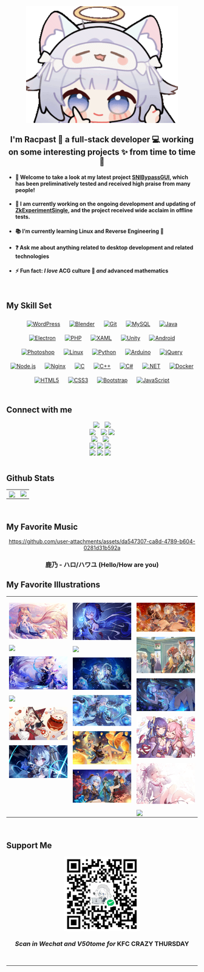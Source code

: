<div align="center">
<img src="https://raw.githubusercontent.com/racpast/racpast/refs/heads/main/img/profile.gif" align="center" height="" width="400" />
</div>  


## <div align="center">I'm **Racpast** 🍻 a  full-stack developer 💻 working on **some interesting projects** ✨ from time to time 🦎</div>  

- #### 📅 Welcome to take a look at my latest project [**SNIBypassGUI**](https://github.com/racpast/SNIBypassGUI), which has been **preliminatively tested** and received **high praise** from many people!


- #### 💬 I am currently working on the ongoing development and updating of [**ZkExperimentSingle**](https://github.com/racpast/ZkExperimentSingle), and the project received **wide acclaim** in offline tests.  
  

- #### 📚 I’m currently learning **Linux** and **Reverse Engineering** 🌌  
  

- #### ❓ Ask me about anything related to **desktop development** and related **technologies**  
  

- #### ⚡ Fun fact: *I love* **ACG culture** 🥰 *and* **advanced mathematics**  
  

<br/>

## My Skill Set  
<div align="center">  
<a href="https://wordpress.com/" target="_blank"><img style="margin: 10px" src="https://profilinator.rishav.dev/skills-assets/wordpress.png" alt="WordPress" height="50" /></a>  
<a href="https://www.blender.org/" target="_blank"><img style="margin: 10px" src="https://profilinator.rishav.dev/skills-assets/blender_community_badge_white.svg" alt="Blender" height="50" /></a>  
<a href="https://github.com/" target="_blank"><img style="margin: 10px" src="https://profilinator.rishav.dev/skills-assets/git-scm-icon.svg" alt="Git" height="50" /></a>  
<a href="https://www.mysql.com/" target="_blank"><img style="margin: 10px" src="https://profilinator.rishav.dev/skills-assets/mysql-original-wordmark.svg" alt="MySQL" height="50" /></a>  
<a href="https://www.java.com/" target="_blank"><img style="margin: 10px" src="https://profilinator.rishav.dev/skills-assets/java-original-wordmark.svg" alt="Java" height="50" /></a>  
<a href="https://www.electronjs.org/" target="_blank"><img style="margin: 10px" src="https://profilinator.rishav.dev/skills-assets/electron-original.svg" alt="Electron" height="50" /></a>  
<a href="https://www.php.net/" target="_blank"><img style="margin: 10px" src="https://profilinator.rishav.dev/skills-assets/php-original.svg" alt="PHP" height="50" /></a>  
<a href="https://docs.microsoft.com/en-us/dotnet/desktop/wpf/xaml/" target="_blank"><img style="margin: 10px" src="https://profilinator.rishav.dev/skills-assets/xaml.png" alt="XAML" height="50" /></a>  
<a href="https://unity.com/" target="_blank"><img style="margin: 10px" src="https://profilinator.rishav.dev/skills-assets/unity.png" alt="Unity" height="50" /></a>  
<a href="https://www.android.com/intl/en_in/" target="_blank"><img style="margin: 10px" src="https://profilinator.rishav.dev/skills-assets/android-original-wordmark.svg" alt="Android" height="50" /></a>  
<a href="https://www.adobe.com/in/products/photoshop.html" target="_blank"><img style="margin: 10px" src="https://profilinator.rishav.dev/skills-assets/photoshop-plain.svg" alt="Photoshop" height="50" /></a>  
<a href="https://www.linux.org/" target="_blank"><img style="margin: 10px" src="https://profilinator.rishav.dev/skills-assets/linux-original.svg" alt="Linux" height="50" /></a>  
<a href="https://www.python.org/" target="_blank"><img style="margin: 10px" src="https://profilinator.rishav.dev/skills-assets/python-original.svg" alt="Python" height="50" /></a>  
<a href="https://www.arduino.cc/" target="_blank"><img style="margin: 10px" src="https://profilinator.rishav.dev/skills-assets/arduino.png" alt="Arduino" height="50" /></a>  
<a href="https://jquery.com/" target="_blank"><img style="margin: 10px" src="https://profilinator.rishav.dev/skills-assets/jquery.png" alt="jQuery" height="50" /></a>  
<a href="https://nodejs.org/" target="_blank"><img style="margin: 10px" src="https://profilinator.rishav.dev/skills-assets/nodejs-original-wordmark.svg" alt="Node.js" height="50" /></a>  
<a href="https://www.nginx.com/" target="_blank"><img style="margin: 10px" src="https://profilinator.rishav.dev/skills-assets/nginx-original.svg" alt="Nginx" height="50" /></a>  
<a href="https://www.cprogramming.com/" target="_blank"><img style="margin: 10px" src="https://profilinator.rishav.dev/skills-assets/c-original.svg" alt="C" height="50" /></a>  
<a href="https://www.cplusplus.com/" target="_blank"><img style="margin: 10px" src="https://profilinator.rishav.dev/skills-assets/cplusplus-original.svg" alt="C++" height="50" /></a>  
<a href="https://docs.microsoft.com/en-us/dotnet/csharp/" target="_blank"><img style="margin: 10px" src="https://profilinator.rishav.dev/skills-assets/csharp-original.svg" alt="C#" height="50" /></a>  
<a href="https://dotnet.microsoft.com/download/dotnet-framework" target="_blank"><img style="margin: 10px" src="https://profilinator.rishav.dev/skills-assets/dot-net-original-wordmark.svg" alt=".NET" height="50" /></a>  
<a href="https://www.docker.com/" target="_blank"><img style="margin: 10px" src="https://profilinator.rishav.dev/skills-assets/docker-original-wordmark.svg" alt="Docker" height="50" /></a>  
<a href="https://en.wikipedia.org/wiki/HTML5" target="_blank"><img style="margin: 10px" src="https://profilinator.rishav.dev/skills-assets/html5-original-wordmark.svg" alt="HTML5" height="50" /></a>  
<a href="https://www.w3schools.com/css/" target="_blank"><img style="margin: 10px" src="https://profilinator.rishav.dev/skills-assets/css3-original-wordmark.svg" alt="CSS3" height="50" /></a>  
<a href="https://getbootstrap.com/docs/3.4/javascript/" target="_blank"><img style="margin: 10px" src="https://profilinator.rishav.dev/skills-assets/bootstrap-plain.svg" alt="Bootstrap" height="50" /></a>  
<a href="https://www.javascript.com/" target="_blank"><img style="margin: 10px" src="https://profilinator.rishav.dev/skills-assets/javascript-original.svg" alt="JavaScript" height="50" /></a>  
</div>  

<br/>  


## Connect with me  
<div align="center">
<img src="https://img.shields.io/badge/QQ-235268680-blue?logo=qq&color=blue" style="margin-right:10px" align="center" height="" width="" />
<img src="https://img.shields.io/badge/Wechat-racpast-blue?logo=wechat&color=green" align="center" height="" width="" />
</div>  

<div align="center">
<a href="mailto:yaojun.mail@qq.com"><img src="https://img.shields.io/badge/Email-yaojun.mail%40qq.com-blue?logo=maildotru&color=purple" style="margin-right:10px" align="center" height="" width="" /></a>
<a href="mailto:racpast@gmail.com"><img src="https://img.shields.io/badge/Email-racpast%40gmail.com-red?logo=maildotru&color=red" align="center" height="" width="" /></a>
<a href="mailto:racpast@outlook.com"><img src="https://img.shields.io/badge/Email-racpast%40outlook.com-blue?logo=maildotru&color=yellow" align="center" height="" width="" /></a>
</div>  

<div align="center">
<a href="https://github.com/racpast#support-me"><img src="https://img.shields.io/badge/KFC%20CRAZY%20THURSDAY-V50tome-blue?logo=kfc&labelColor=darkred&color=red" style="margin-right:10px" align="center" height="" width="" /></a>
<a href="https://www.pixiv.net/users/90591249" target="_blank"><img src="https://img.shields.io/badge/Pixiv-Racpast-blue?logo=pixiv&color=blue" style="margin-right:10px" align="center" height="" width="" /></a>
</div>  

<div align="center">
<a href="https://github.com/racpast/" target="_blank"><img src="https://img.shields.io/badge/GitHub-Racpast-blue?logo=github&color=black" align="center" height="" width="" /></a>
<a href="https://gitlab.com/racpast/" target="_blank"><img src="https://img.shields.io/badge/GitLab-Racpast-blue?logo=GitLab&color=orange" align="center" height="" width="" /></a>
<a href="https://dev.to/racpast" target="_blank"><img src="https://img.shields.io/badge/DEV-Racpast-black?logo=dev.to&color=black" style="margin-right:10px" align="center" height="" width="" /></a>
</div>  

<div align="center">
<a href="https://discord.com/users/racpast" target="_blank"><img src="https://img.shields.io/badge/Discord-Racpast-purple?logo=discord&color=purple" align="center" height="" width="" /></a>
<a href="https://x.com/racpast" target="_blank"><img src="https://img.shields.io/badge/Twitter-Racpast-blue?logo=x&color=black" align="center" height="" width="" /></a>
<a href="https://www.facebook.com/61572422743993" target="_blank"><img src="https://img.shields.io/badge/Facebook-Racpast-black?logo=facebook&color=blue" style="margin-right:10px" align="center" height="" width="" /></a>
</div>
<br/>  


## Github Stats  
<table><tr><td valign="top" width="50%">

<div align="center"><img src="https://github-readme-stats.vercel.app/api/top-langs/?username=racpast&hide_border=true&layout=compact" align="center" style="width: 100%" /></div>

</td><td valign="top" width="50%">

<img src="https://github-readme-stats.vercel.app/api?username=racpast&show_icons=true&count_private=true&hide_border=true" align="left" style="width: 100%" />

</td></tr></table>  

<br/>  


## My Favorite Music
<div align="center" width="60%">


https://github.com/user-attachments/assets/da547307-ca8d-4789-b604-0281d31b592a


### 鹿乃 - ハロ/ハワユ (Hello/How are you)
</div>  


## My Favorite Illustrations  
<table><tr><td valign="top" width="33%">


<img src="https://raw.githubusercontent.com/racpast/racpast/refs/heads/main/img/1.jpg" align="center" style="width: 100%" /><br/>  
  

<img src="https://raw.githubusercontent.com/racpast/racpast/refs/heads/main/img/2.png" align="center" style="width: 100%" /><br/>  
  

<img src="https://raw.githubusercontent.com/racpast/racpast/refs/heads/main/img/3.jpg" align="center" style="width: 100%" /><br/>  
  

<img src="https://raw.githubusercontent.com/racpast/racpast/refs/heads/main/img/4.png" align="center" style="width: 100%" /><br/>  
  

<img src="https://raw.githubusercontent.com/racpast/racpast/refs/heads/main/img/5.jpg" align="center" style="width: 100%" /><br/>  
  

<img src="https://raw.githubusercontent.com/racpast/racpast/refs/heads/main/img/6.png" align="center" style="width: 100%" />  


</td><td valign="top" width="33%">

<img src="https://raw.githubusercontent.com/racpast/racpast/refs/heads/main/img/7.jpg" align="center" style="width: 100%" /><br/>  
  

<img src="https://raw.githubusercontent.com/racpast/racpast/refs/heads/main/img/8.png" align="center" style="width: 100%" /><br/>  
  

<img src="https://raw.githubusercontent.com/racpast/racpast/refs/heads/main/img/9.jpg" align="center" style="width: 100%" /><br/>  
  

<img src="https://raw.githubusercontent.com/racpast/racpast/refs/heads/main/img/10.jpg" align="center" style="width: 100%" /><br/>  
  

<img src="https://raw.githubusercontent.com/racpast/racpast/refs/heads/main/img/11.jpg" align="center" style="width: 100%" /><br/>  
  

<img src="https://raw.githubusercontent.com/racpast/racpast/refs/heads/main/img/12.jpg" align="center" style="width: 100%" />  


</td><td valign="top" width="33%">

<img src="https://raw.githubusercontent.com/racpast/racpast/refs/heads/main/img/13.jpg" align="center" style="width: 100%" /><br/>  
  

<img src="https://raw.githubusercontent.com/racpast/racpast/refs/heads/main/img/14.jpg" align="center" style="width: 100%" /><br/>  
  

<img src="https://raw.githubusercontent.com/racpast/racpast/refs/heads/main/img/15.jpg" align="center" style="width: 100%" /><br/>  
  

<img src="https://raw.githubusercontent.com/racpast/racpast/refs/heads/main/img/16.jpg" align="center" style="width: 100%" /><br/>  
  

<img src="https://raw.githubusercontent.com/racpast/racpast/refs/heads/main/img/17.jpg" align="center" style="width: 100%" /><br/>  
  

<img src="https://raw.githubusercontent.com/racpast/racpast/refs/heads/main/img/18.png" align="center" style="width: 100%" />  


</td></tr></table>  

<br/>  


## Support Me  
<div align="center">
<img src="https://raw.githubusercontent.com/racpast/racpast/refs/heads/main/img/wechatpay.png" align="center" height="" width="200" />
</div>  
  

### <div align="center">*Scan in Wechat and V50tome for* **KFC CRAZY THURSDAY**</div>  

<br />

----
